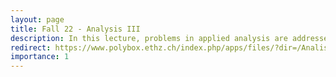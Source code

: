```yaml
---
layout: page
title: Fall 22 - Analysis III
description: In this lecture, problems in applied analysis are addressed, with a focus on the solution of partial differential equations (PDEs) and an initial introduction to Fourier and Laplace transforms.
redirect: https://www.polybox.ethz.ch/index.php/apps/files/?dir=/Analisi%203&fileid=3010111123
importance: 1
---
```

